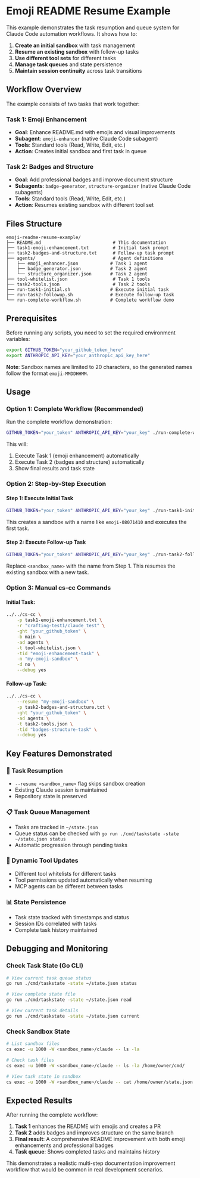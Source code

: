 # Emoji README Resume Example

This example demonstrates the task resumption and queue system for Claude Code automation workflows. It shows how to:

1. **Create an initial sandbox** with task management
2. **Resume an existing sandbox** with follow-up tasks  
3. **Use different tool sets** for different tasks
4. **Manage task queues** and state persistence
5. **Maintain session continuity** across task transitions

## Workflow Overview

The example consists of two tasks that work together:

### Task 1: Emoji Enhancement
- **Goal**: Enhance README.md with emojis and visual improvements
- **Subagent**: `emoji-enhancer` (native Claude Code subagent)
- **Tools**: Standard tools (Read, Write, Edit, etc.)
- **Action**: Creates initial sandbox and first task in queue

### Task 2: Badges and Structure  
- **Goal**: Add professional badges and improve document structure
- **Subagents**: `badge-generator`, `structure-organizer` (native Claude Code subagents)
- **Tools**: Standard tools (Read, Write, Edit, etc.)
- **Action**: Resumes existing sandbox with different tool set

## Files Structure

```
emoji-readme-resume-example/
├── README.md                           # This documentation
├── task1-emoji-enhancement.txt         # Initial task prompt
├── task2-badges-and-structure.txt      # Follow-up task prompt  
├── agents/                             # Agent definitions
│   ├── emoji_enhancer.json            # Task 1 agent
│   ├── badge_generator.json           # Task 2 agent
│   └── structure_organizer.json       # Task 2 agent
├── tool-whitelist.json                 # Task 1 tools
├── task2-tools.json                    # Task 2 tools
├── run-task1-initial.sh               # Execute initial task
├── run-task2-followup.sh              # Execute follow-up task
└── run-complete-workflow.sh           # Complete workflow demo
```

## Prerequisites

Before running any scripts, you need to set the required environment variables:

```bash
export GITHUB_TOKEN="your_github_token_here"
export ANTHROPIC_API_KEY="your_anthropic_api_key_here"
```

**Note**: Sandbox names are limited to 20 characters, so the generated names follow the format `emoji-MMDDHHMM`.

## Usage

### Option 1: Complete Workflow (Recommended)

Run the complete workflow demonstration:

```bash
GITHUB_TOKEN="your_token" ANTHROPIC_API_KEY="your_key" ./run-complete-workflow.sh
```

This will:
1. Execute Task 1 (emoji enhancement) automatically
2. Execute Task 2 (badges and structure) automatically
3. Show final results and task state

### Option 2: Step-by-Step Execution

#### Step 1: Execute Initial Task
```bash
GITHUB_TOKEN="your_token" ANTHROPIC_API_KEY="your_key" ./run-task1-initial.sh
```

This creates a sandbox with a name like `emoji-08071410` and executes the first task.

#### Step 2: Execute Follow-up Task
```bash
GITHUB_TOKEN="your_token" ANTHROPIC_API_KEY="your_key" ./run-task2-followup.sh <sandbox_name>
```

Replace `<sandbox_name>` with the name from Step 1. This resumes the existing sandbox with a new task.

### Option 3: Manual cs-cc Commands

#### Initial Task:
```bash
../../cs-cc \
    -p task1-emoji-enhancement.txt \
    -r "crafting-test1/claude_test" \
    -ght "your_github_token" \
    -b main \
    -ad agents \
    -t tool-whitelist.json \
    -tid "emoji-enhancement-task" \
    -n "my-emoji-sandbox" \
    -d no \
    --debug yes
```

#### Follow-up Task:
```bash
../../cs-cc \
    --resume "my-emoji-sandbox" \
    -p task2-badges-and-structure.txt \
    -ght "your_github_token" \
    -ad agents \
    -t task2-tools.json \
    -tid "badges-structure-task" \
    --debug yes
```

## Key Features Demonstrated

### 🔄 Task Resumption
- `--resume <sandbox_name>` flag skips sandbox creation
- Existing Claude session is maintained
- Repository state is preserved

### 📋 Task Queue Management
- Tasks are tracked in `~/state.json`
- Queue status can be checked with `go run ./cmd/taskstate -state ~/state.json status`
- Automatic progression through pending tasks

### 🔧 Dynamic Tool Updates
- Different tool whitelists for different tasks
- Tool permissions updated automatically when resuming
- MCP agents can be different between tasks

### 📊 State Persistence
- Task state tracked with timestamps and status
- Session IDs correlated with tasks
- Complete task history maintained

## Debugging and Monitoring

### Check Task State (Go CLI)
```bash
# View current task queue status
go run ./cmd/taskstate -state ~/state.json status

# View complete state file
go run ./cmd/taskstate -state ~/state.json read

# View current task details
go run ./cmd/taskstate -state ~/state.json current
```

### Check Sandbox State
```bash
# List sandbox files
cs exec -u 1000 -W <sandbox_name>/claude -- ls -la

# Check task files
cs exec -u 1000 -W <sandbox_name>/claude -- ls -la /home/owner/cmd/

# View task state in sandbox
cs exec -u 1000 -W <sandbox_name>/claude -- cat /home/owner/state.json
```

## Expected Results

After running the complete workflow:

1. **Task 1** enhances the README with emojis and creates a PR
2. **Task 2** adds badges and improves structure on the same branch
3. **Final result**: A comprehensive README improvement with both emoji enhancements and professional badges
4. **Task queue**: Shows completed tasks and maintains history

This demonstrates a realistic multi-step documentation improvement workflow that would be common in real development scenarios.